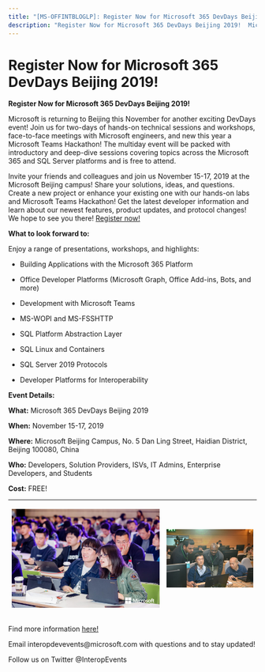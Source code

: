 ```yaml
---
title: "[MS-OFFINTBLOGLP]: Register Now for Microsoft 365 DevDays Beijing 2019!"
description: "Register Now for Microsoft 365 DevDays Beijing 2019!  Microsoft is returning to Beijing this November for another exciting"
---
```


# Register Now for Microsoft 365 DevDays Beijing 2019!

<p><b>Register Now for
Microsoft 365 DevDays Beijing 2019!</b></p>

<p>Microsoft is returning to Beijing this November for another
exciting DevDays event! Join us for two-days of hands-on technical sessions and
workshops, face-to-face meetings with Microsoft engineers, and new this year a
Microsoft Teams Hackathon! The multiday event will be packed with introductory
and deep-dive sessions covering topics across the Microsoft 365 and SQL Server
platforms and is free to attend.</p>

<p>Invite your friends and colleagues and join us November
15-17, 2019 at the Microsoft Beijing campus! Share your solutions, ideas, and
questions. Create a new project or enhance your existing one with our hands-on
labs and Microsoft Teams Hackathon! Get the latest developer information and
learn about our newest features, product updates, and protocol changes! We hope
to see you there! <span><a href="https://www.interopevents.com/beijing19">Register now!</a></span></p>

<p><b>What to look forward to:</b></p>

<p>Enjoy a range of presentations, workshops, and highlights: </p>

<ul><li><p><span><span> 
</span></span>Building Applications with the Microsoft 365 Platform</p>

</li><li><p><span><span> 
</span></span>Office Developer Platforms (Microsoft Graph, Office Add-ins,
Bots, and more) </p>

</li><li><p><span><span> 
</span></span>Development with Microsoft Teams</p>

</li><li><p><span><span> 
</span></span>MS-WOPI and MS-FSSHTTP</p>

</li><li><p><span><span> 
</span></span>SQL Platform Abstraction Layer</p>

</li><li><p><span><span> 
</span></span>SQL Linux and Containers</p>

</li><li><p><span><span> 
</span></span>SQL Server 2019 Protocols</p>

</li><li><p><span><span> 
</span></span>Developer Platforms for Interoperability </p>

</li></ul><p><b>Event Details: </b></p>

<p><b>What:</b> Microsoft 365 DevDays Beijing 2019</p>

<p><b>When:</b> November 15-17, 2019  </p>

<p><b>Where:</b> Microsoft Beijing Campus, No. 5 Dan Ling
Street, Haidian District, Beijing 100080, China  </p>

<p><b>Who:</b> Developers, Solution Providers, ISVs, IT Admins,
Enterprise Developers, and Students</p>

<p><b>Cost:</b> FREE! </p>

<table>
 <thead>
  <tr>
   <th>
   <p><img id="Picture 1" src="MS-OFFINTBLOGLP_files/image001.png"></p>
   </th>
   <th>
   <p><img id="Picture 3" src="MS-OFFINTBLOGLP_files/image002.png"></p>
   </th>
  </tr>
 </thead>
</table>

<p> </p>

<p>Find more information <span><a href="https://interopevents.com/beijing19">here!</a></span></p>

<p>Email interopdevevents@microsoft.com with questions and to
stay updated! </p>

<p>Follow us on Twitter @InteropEvents </p>


                